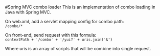 #Spring MVC combo loader
This is an implementation of combo loading in Java with Spring MVC.

On web.xml, add a servlet mapping config for combo path:  
`/combo/*`

On front-end, send request with this formula:  
`contextPath + '/combo' + '/yui?' + uris.join('&')`

Where uris is an array of scripts that will be combine into single request.